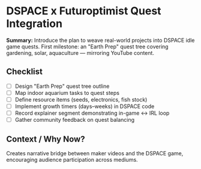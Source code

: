 # DSPACE x Futuroptimist Quest Integration

**Summary:** Introduce the plan to weave real-world projects into DSPACE idle game quests. First milestone: an "Earth Prep" quest tree covering gardening, solar, aquaculture — mirroring YouTube content.

## Checklist

- [ ] Design "Earth Prep" quest tree outline  
- [ ] Map indoor aquarium tasks to quest steps  
- [ ] Define resource items (seeds, electronics, fish stock)  
- [ ] Implement growth timers (days–weeks) in DSPACE code  
- [ ] Record explainer segment demonstrating in-game ↔ IRL loop  
- [ ] Gather community feedback on quest balancing  

## Context / Why Now?
Creates narrative bridge between maker videos and the DSPACE game, encouraging audience participation across mediums. 
